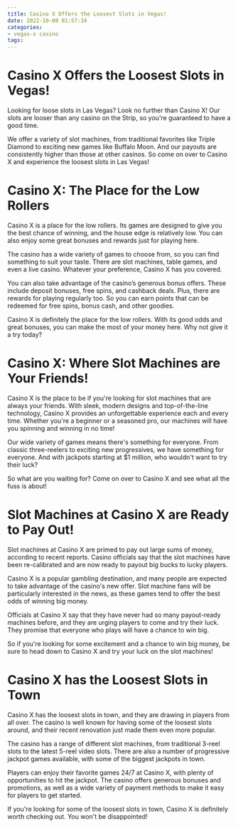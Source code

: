 ```yaml
---
title: Casino X Offers the Loosest Slots in Vegas!
date: 2022-10-08 01:57:34
categories:
- vegas-x casino
tags:
---
```



#  Casino X Offers the Loosest Slots in Vegas!

Looking for loose slots in Las Vegas? Look no further than Casino X! Our slots are looser than any casino on the Strip, so you're guaranteed to have a good time.

We offer a variety of slot machines, from traditional favorites like Triple Diamond to exciting new games like Buffalo Moon. And our payouts are consistently higher than those at other casinos. So come on over to Casino X and experience the loosest slots in Las Vegas!

#  Casino X: The Place for the Low Rollers

Casino X is a place for the low rollers. Its games are designed to give you the best chance of winning, and the house edge is relatively low. You can also enjoy some great bonuses and rewards just for playing here.

The casino has a wide variety of games to choose from, so you can find something to suit your taste. There are slot machines, table games, and even a live casino. Whatever your preference, Casino X has you covered.

You can also take advantage of the casino’s generous bonus offers. These include deposit bonuses, free spins, and cashback deals. Plus, there are rewards for playing regularly too. So you can earn points that can be redeemed for free spins, bonus cash, and other goodies.

Casino X is definitely the place for the low rollers. With its good odds and great bonuses, you can make the most of your money here. Why not give it a try today?

#  Casino X: Where Slot Machines are Your Friends!

Casino X is the place to be if you're looking for slot machines that are always your friends. With sleek, modern designs and top-of-the-line technology, Casino X provides an unforgettable experience each and every time. Whether you're a beginner or a seasoned pro, our machines will have you spinning and winning in no time!

Our wide variety of games means there's something for everyone. From classic three-reelers to exciting new progressives, we have something for everyone. And with jackpots starting at $1 million, who wouldn't want to try their luck?

So what are you waiting for? Come on over to Casino X and see what all the fuss is about!

#  Slot Machines at Casino X are Ready to Pay Out!

 Slot machines at Casino X are primed to pay out large sums of money, according to recent reports. Casino officials say that the slot machines have been re-calibrated and are now ready to payout big bucks to lucky players.

Casino X is a popular gambling destination, and many people are expected to take advantage of the casino's new offer. Slot machine fans will be particularly interested in the news, as these games tend to offer the best odds of winning big money.

Officials at Casino X say that they have never had so many payout-ready machines before, and they are urging players to come and try their luck. They promise that everyone who plays will have a chance to win big.

So if you're looking for some excitement and a chance to win big money, be sure to head down to Casino X and try your luck on the slot machines!

#  Casino X has the Loosest Slots in Town

Casino X has the loosest slots in town, and they are drawing in players from all over. The casino is well known for having some of the loosest slots around, and their recent renovation just made them even more popular.

The casino has a range of different slot machines, from traditional 3-reel slots to the latest 5-reel video slots. There are also a number of progressive jackpot games available, with some of the biggest jackpots in town.

 Players can enjoy their favorite games 24/7 at Casino X, with plenty of opportunities to hit the jackpot. The casino offers generous bonuses and promotions, as well as a wide variety of payment methods to make it easy for players to get started.

If you're looking for some of the loosest slots in town, Casino X is definitely worth checking out. You won't be disappointed!